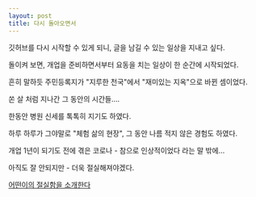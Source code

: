 ```yaml
---
layout: post
title: 다시 돌아오면서
---
```

깃허브를 다시 시작할 수 있게 되니, 글을 남길 수 있는 일상을 지내고 싶다.      
    
돌이켜 보면, 개업을 준비하면서부터  요동을 치는 일상이 한 순간에 시작되었다.     
    
흔히 말하듯 주민등록지가 "지루한 천국"에서 "재미있는 지옥"으로 바뀐 셈이었다.     

쏜 살 처럼 지나간 그 동안의 시간들....        

한동안 병원 신세를 톡톡히 지기도 하였다.         

하루 하루가 그야말로 "체험 삶의 현장", 그 동안 나름 적지 않은 경험도 하였다.    
    
개업 1년이 되기도 전에 겪은 코로나 - 참으로 인상적이었다 라는 말 밖에...           

아직도 잘 안되지만 -  더욱 절실해져야겠다. 

[어떤이의 절실함을 소개한다](https://youtu.be/5R2EV5aoS8Y)
